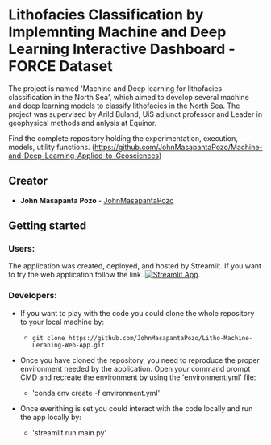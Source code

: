 # Lithofacies Classification by Implemnting Machine and Deep Learning Interactive Dashboard - FORCE Dataset

The project is named 'Machine and Deep learning for lithofacies classification in the North Sea', which aimed to develop several machine and deep learning models to classify lithofacies in the North Sea. The project was supervised by Arild Buland, UiS adjunct professor and Leader in geophysical methods and anlysis at Equinor. 

Find the complete repository holding the experimentation, execution, models, utility functions. (https://github.com/JohnMasapantaPozo/Machine-and-Deep-Learning-Applied-to-Geosciences)


## Creator

* **John Masapanta Pozo** - [JohnMasapantaPozo](https://github.com/JohnMasapantaPozo)


## Getting started

### Users:

The application was created, deployed, and hosted by Streamlit.
If you want to try the web application follow the link. [![Streamlit App](https://static.streamlit.io/badges/streamlit_badge_black_white.svg)](https://share.streamlit.io/johnmasapantapozo/litho-machine-leraning-web-app/root/main.py).

### Developers:

* If you want to play with the code you could clone the whole repository to your local machine by:

    * `git clone https://github.com/JohnMasapantaPozo/Litho-Machine-Leraning-Web-App.git`
 
* Once you have cloned the repository, you need to reproduce the proper environment needed by the application. Open your command prompt CMD and recreate the environment by using the 'environment.yml' file:

    * 'conda env create -f environment.yml'

* Once everithing is set you could interact with the code locally and run the app locally by:
    * 'streamlit run main.py'
